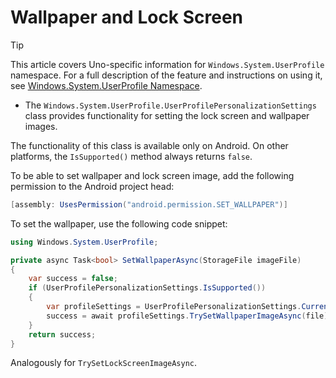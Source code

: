 ﻿---
uid: Uno.Features.WSUserProfile
---

# Wallpaper and Lock Screen

> [!TIP]
> This article covers Uno-specific information for `Windows.System.UserProfile` namespace. For a full description of the feature and instructions on using it, see [Windows.System.UserProfile Namespace](https://learn.microsoft.com/uwp/api/windows.system.userprofile).

* The `Windows.System.UserProfile.UserProfilePersonalizationSettings` class provides functionality for setting the lock screen and wallpaper images.

The functionality of this class is available only on Android. On other platforms, the `IsSupported()` method always returns `false`.

To be able to set wallpaper and lock screen image, add the following permission to the Android project head:

```csharp
[assembly: UsesPermission("android.permission.SET_WALLPAPER")]
```

To set the wallpaper, use the following code snippet:

```csharp
using Windows.System.UserProfile;

private async Task<bool> SetWallpaperAsync(StorageFile imageFile) 
{ 
    var success = false;
    if (UserProfilePersonalizationSettings.IsSupported())
    {
        var profileSettings = UserProfilePersonalizationSettings.Current;
        success = await profileSettings.TrySetWallpaperImageAsync(file);
    }
    return success;
} 
```

Analogously for `TrySetLockScreenImageAsync`.
